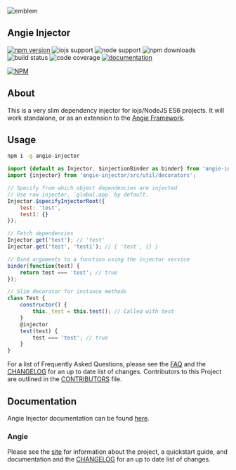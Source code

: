 ![emblem](https://rawgit.com/angie-framework/angie-injector/master/svg/angie.svg "emblem")

## Angie Injector

[![npm version](https://badge.fury.io/js/angie-injector.svg)](http://badge.fury.io/js/angie-injector "npm version")
![iojs support](https://img.shields.io/badge/iojs-1.7.1+-brightgreen.svg "iojs support")
![node support](https://img.shields.io/badge/node-0.12.0+-brightgreen.svg "node support")
![npm downloads](https://img.shields.io/npm/dm/angie-injector.svg "npm downloads")
![build status](https://travis-ci.org/benderTheCrime/angie-injector.svg?branch=master "build status")
![code coverage](https://rawgit.com/angie-framework/angie-injector/master/svg/coverage.svg "code coverage")
[![documentation](https://doc.esdoc.org/github.com/angie-framework/angie-injector/badge.svg)](https://doc.esdoc.org/github.com/angie-framework/angie-injector/ "documentation")

[![NPM](https://nodei.co/npm/angie-injector.png?downloads=true&downloadRank=true&stars=true)](https://nodei.co/npm/angie-injector/)

## About
This is a very slim dependency injector for iojs/NodeJS ES6 projects. It will work standalone, or as an extension to the [Angie Framework](https://github.com/angie-injector/angie).

## Usage
```bash
npm i -g angie-injector
```
```javascript
import {default as Injector, $injectionBinder as binder} from 'angie-injector';
import {injector} from 'angie-injector/src/util/decorators';

// Specify from which object dependencies are injected
// Use raw injector, `global.app` by default.
Injector.$specifyInjectorRoot({
    test: 'test',
    test1: {}
});

// Fetch dependencies
Injector.get('test'); // 'test'
Injector.get('test', 'test1'); // [ 'test', {} ]

// Bind arguments to a function using the injector service
binder(function(test) {
    return test === 'test'; // true
});

// Slim decorator for instance methods
class Test {
    constructor() {
        this._test = this.test(); // Called with test
    }
    @injector
    test(test) {
        test === 'test'; // true
    }
}
```

For a list of Frequently Asked Questions, please see the [FAQ](https://github.com/angie-framework/angie-injector/blob/master/FAQ.md "FAQ") and the [CHANGELOG](https://github.com/angie-framework/angie-injector/blob/master/CHANGELOG.md "CHANGELOG") for an up to date list of changes. Contributors to this Project are outlined in the [CONTRIBUTORS](https://github.com/angie-framework/angie-injector/blob/master/CONTRIBUTORS.md "CONTRIBUTORS") file.

## Documentation
Angie Injector documentation can be found [here](https://doc.esdoc.org/github.com/angie-framework/angie/ "documentation").

### Angie
Please see the [site](http://benderthecrime.github.io/angie/) for information about the project, a quickstart guide, and documentation and the [CHANGELOG](https://github.com/benderTheCrime/angie/blob/master/CHANGELOG.md) for an up to date list of changes.